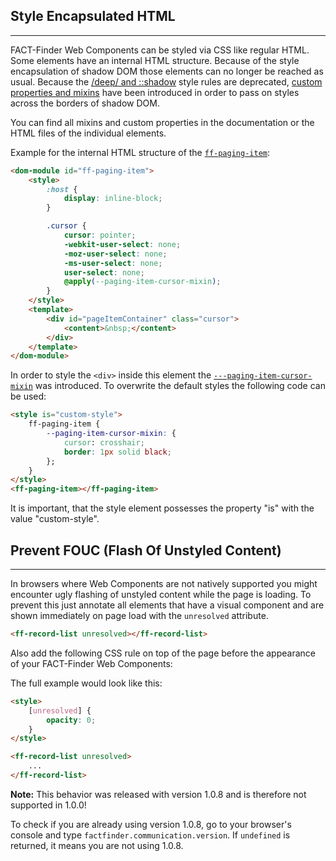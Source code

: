 ## Style Encapsulated HTML

---
FACT-Finder Web Components can be styled via CSS like regular HTML. Some elements have an internal HTML structure. Because of the style encapsulation of shadow DOM those elements can no longer be reached as usual. Because the [/deep/ and ::shadow](https://blog.polymer-project.org/announcements/2015/12/01/deprecating-deep/) style rules are deprecated, [custom properties and mixins](https://www.polymer-project.org/1.0/docs/devguide/styling.html) have been introduced in order to pass on styles across the borders of shadow DOM.

You can find all mixins and custom properties in the documentation or the HTML files of the individual elements.

Example for the internal HTML structure of the [`ff-paging-item`](/api/1.2/ff-paging#tab=docs):
```html
<dom-module id="ff-paging-item">
    <style>
        :host {
            display: inline-block;
        }

        .cursor {
            cursor: pointer;
            -webkit-user-select: none;
            -moz-user-select: none;
            -ms-user-select: none;
            user-select: none;
            @apply(--paging-item-cursor-mixin);
        }
    </style>
    <template>
        <div id="pageItemContainer" class="cursor">
            <content>&nbsp;</content>
        </div>
    </template>
</dom-module>
```

In order to style the `<div>` inside this element the [`---paging-item-cursor-mixin`](/api/1.2/ff-paging#tab=api) was introduced. To overwrite the default styles the following code can be used:
```html
<style is="custom-style">
    ff-paging-item {
        --paging-item-cursor-mixin: {
            cursor: crosshair;
            border: 1px solid black;
        };
    }
</style>
<ff-paging-item></ff-paging-item>
```

It is important, that the style element possesses the property &quot;is&quot; with the value &quot;custom-style&quot;.

## Prevent FOUC (Flash Of Unstyled Content)

---
In browsers where Web Components are not natively supported you might encounter ugly flashing of unstyled content while the page is loading. To prevent this just annotate all elements that have a visual component and are shown immediately on page load with the `unresolved` attribute.
```html
<ff-record-list unresolved></ff-record-list>
```
Also add the following CSS rule on top of the page before the appearance of your FACT-Finder Web Components:

The full example would look like this: 
```html
<style>
    [unresolved] {
        opacity: 0;
    }
</style>

<ff-record-list unresolved>
    ...
</ff-record-list>
```

**Note:** This behavior was released with version 1.0.8 and is therefore not supported in 1.0.0!

To check if you are already using version 1.0.8, go to your browser's console and type `factfinder.communication.version`. If `undefined` is returned, it means you are not using 1.0.8.
